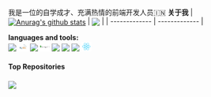 我是一位的自学成才、充满热情的前端开发人员🇮🇳
**关于我**
| <a href="#"><img align="center" src="https://github-readme-stats.vercel.app/api?username=LaoTianXin&show_icons=true&theme=buefy&hide_border=true" alt="Anurag's github stats" /></a> | <a href="#"><img align="center" src="https://github-readme-stats.vercel.app/api/top-langs/?username=LaoTianXin&layout=compact&theme=buefy&hide_border=true" /></a> |
| ------------- | ------------- |

**languages and tools:**  
<code><img height="20" src="https://raw.githubusercontent.com/rfyiamcool/golang_logo/3478773144ed1d8fe4081f205933752631529e9f/svg/golang_3.svg"></code>
<code><img height="20" src="https://raw.githubusercontent.com/github/explore/80688e429a7d4ef2fca1e82350fe8e3517d3494d/topics/mysql/mysql.png?size=40"></code>
<code><img height="20" src="https://github.com/dtm-labs.png?size=40"></code>
<code><img height="20" src="https://raw.githubusercontent.com/github/explore/80688e429a7d4ef2fca1e82350fe8e3517d3494d/topics/mongodb/mongodb.png?size=48"></code>
<code><img height="20" src="https://github.com/redis.png?size=40"></code>
<code><img height="20" src="https://github.com/rabbitmq.png?size=40"></code>
<code><img height="20" src="https://github.com/apache.png?size=40"></code>
<code><img height="20" src="https://raw.githubusercontent.com/github/explore/80688e429a7d4ef2fca1e82350fe8e3517d3494d/topics/react/react.png?size=48"></code>

#### Top Repositories
<a href="https://github.com/LaoTianXin/vue3_template">
  <img align="center" src="https://github-readme-stats.vercel.app/api/pin/?username=LaoTianXin&repo=vue3_template&theme=buefy" />
</a>
<br />
<br />
